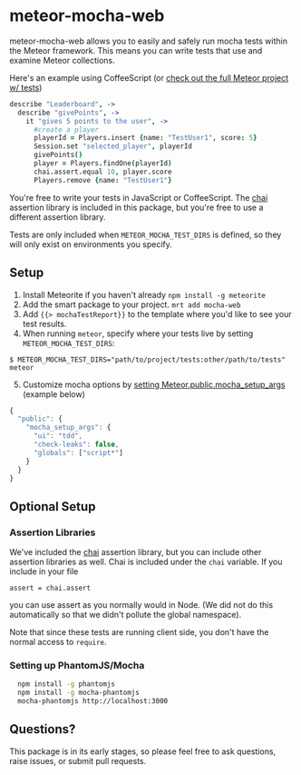 # meteor-mocha-web

meteor-mocha-web allows you to easily and safely run mocha tests within the Meteor framework.  This means you can write tests that use and examine Meteor collections.

Here's an example using CoffeeScript (or [check out the full Meteor project w/ tests](https://github.com/mad-eye/leaderboard-mocha))

```coffeescript
describe "Leaderboard", ->
  describe "givePoints", ->
    it "gives 5 points to the user", ->
      #create a player
      playerId = Players.insert {name: "TestUser1", score: 5}
      Session.set "selected_player", playerId
      givePoints()
      player = Players.findOne(playerId)
      chai.assert.equal 10, player.score
      Players.remove {name: "TestUser1"}
```
You're free to write your tests in JavaScript or CoffeeScript.  The [chai](http://chaijs.com/) assertion library is included in this package, but you're free to use a different assertion library.

Tests are only included when `METEOR_MOCHA_TEST_DIRS` is defined, so they will only exist on environments you specify.

## Setup

1. Install Meteorite if you haven't already `npm install -g meteorite`
2. Add the smart package to your project. `mrt add mocha-web`
3. Add `{{> mochaTestReport}}` to the template where you'd like to see your test results.
4. When running `meteor`, specify where your tests live by setting `METEOR_MOCHA_TEST_DIRS`:
```
$ METEOR_MOCHA_TEST_DIRS="path/to/project/tests:other/path/to/tests" meteor
```
5. Customize mocha options by [setting Meteor.public.mocha_setup_args](http://docs.meteor.com/#meteor_settings) (example below)

```javascript
{
  "public": {
    "mocha_setup_args": {
      "ui": "tdd",
      "check-leaks": false,
      "globals": ["script*"]
    }
  }
}
```

## Optional Setup

### Assertion Libraries
We've included the [chai](http://chaijs.com/) assertion library, but you can include other assertion libraries as
well.  Chai is included under the `chai` variable.  If you include in your file

    assert = chai.assert
    
you can use assert as you normally would in Node.  (We did not do this automatically so that we didn't pollute the global namespace).

Note that since these tests are running client side, you don't have the normal access to `require`.


### Setting up PhantomJS/Mocha 

```bash
  npm install -g phantomjs
  npm install -g mocha-phantomjs
  mocha-phantomjs http://localhost:3000
```

## Questions?
This package is in its early stages, so please feel free to ask questions, raise issues, or submit pull requests.
